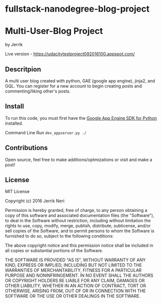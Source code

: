 fullstack-nanodegree-blog-project
===============================

# Multi-User-Blog Project
by Jerrik

Live version - https://udacitytestproject092016100.appspot.com/

## Descritpion
A multi user blog created with python, GAE (google app engine), jinja2, and GQL.
You can register for a new account to begin creating posts and commenting/liking other's posts.

## Install
To run this code, you must first have the [Google App Engine SDK for Python](https://cloud.google.com/appengine/downloads) installed.

Command Line
  Run `dev_appserver.py ./`

## Contributions
Open source, feel free to make additions/optmizations or visit and make a post!

## License
MIT License

Copyright (c) 2016 Jerrik Neri

Permission is hereby granted, free of charge, to any person obtaining a copy
of this software and associated documentation files (the "Software"), to deal
in the Software without restriction, including without limitation the rights
to use, copy, modify, merge, publish, distribute, sublicense, and/or sell
copies of the Software, and to permit persons to whom the Software is
furnished to do so, subject to the following conditions:

The above copyright notice and this permission notice shall be included in all
copies or substantial portions of the Software.

THE SOFTWARE IS PROVIDED "AS IS", WITHOUT WARRANTY OF ANY KIND, EXPRESS OR
IMPLIED, INCLUDING BUT NOT LIMITED TO THE WARRANTIES OF MERCHANTABILITY,
FITNESS FOR A PARTICULAR PURPOSE AND NONINFRINGEMENT. IN NO EVENT SHALL THE
AUTHORS OR COPYRIGHT HOLDERS BE LIABLE FOR ANY CLAIM, DAMAGES OR OTHER
LIABILITY, WHETHER IN AN ACTION OF CONTRACT, TORT OR OTHERWISE, ARISING FROM,
OUT OF OR IN CONNECTION WITH THE SOFTWARE OR THE USE OR OTHER DEALINGS IN THE
SOFTWARE.


